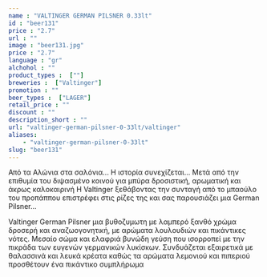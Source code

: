 ```yaml
---
name : "VALTINGER GERMAN PILSNER 0.33lt"
id : "beer131"
price : "2.7"
url : ""
image : "beer131.jpg"
price : "2.7"
language : "gr"
alchohol : ""
product_types :  [""]
breweries :  ["Valtinger"]
promotion : ""
beer_types :  ["LAGER"]
retail_price : ""
discount : ""
description_short : ""
url: "valtinger-german-pilsner-0-33lt/valtinger"
aliases: 
    - "valtinger-german-pilsner-0-33lt"
slug: "beer131"
---
```


Από τα Αλώνια στα σαλόνια... Η ιστορία συνεχίζεται... Μετά από την επιθυμία του διψασμένο κοινού για μπύρα δροσιστική, αρωματική και άκρως καλοκαιρινή Η Valtinger ξεθάβοντας την συνταγή από το μπαούλο του προπάππου επιστρέφει στις ρίζες της και σας παρουσιάζει μια German Pilsner...

Valtinger German Pilsner μια βυθοζυμωτη με λαμπερό ξανθό χρώμα δροσερή και αναζωογονητική, με αρώματα λουλουδιών και πικάντικες νότες. Μεσαίο σώμα και ελαφριά βυνώδη γεύση που ισορροπεί με την πικράδα των ευγενών γερμανικών λυκίσκων. Συνδυάζεται εξαιρετικά με θαλασσινά και λευκά κρέατα καθώς τα αρώματα λεμονιού και πιπεριού προσθέτουν ένα πικάντικο συμπλήρωμα